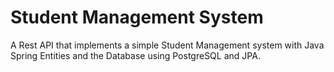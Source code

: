 # Student Management System
A Rest API that implements a simple Student Management system with Java Spring Entities and the Database using PostgreSQL and JPA.
